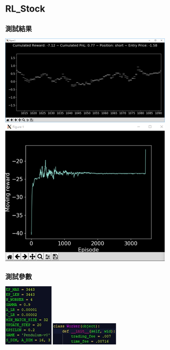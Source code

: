 # RL_Stock

## 測試結果
![image](https://github.com/TrunkingW/Reinforcement_Learning/blob/master/RL_Stock/DPPO_20180228_測試紀錄_part2/結果_1.png)
![image](https://github.com/TrunkingW/Reinforcement_Learning/blob/master/RL_Stock/DPPO_20180228_測試紀錄_part2/結果_2.PNG)

## 測試參數
![image](https://github.com/TrunkingW/Reinforcement_Learning/blob/master/RL_Stock/DPPO_20180228_測試紀錄_part2/參數_1.jpg)
![image](https://github.com/TrunkingW/Reinforcement_Learning/blob/master/RL_Stock/DPPO_20180228_測試紀錄_part2/參數_2.jpg)
